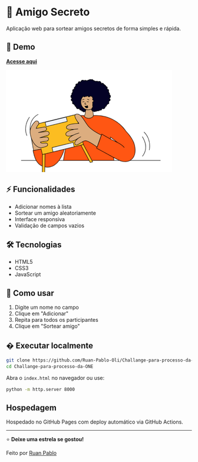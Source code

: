 # 🎁 Amigo Secreto

Aplicação web para sortear amigos secretos de forma simples e rápida.

## 🔗 Demo

**[Acesse aqui](https://ruan-pablo-oli.github.io/Challange-para-processo-da-ONE/)**

![Amigo Secreto](assets/amigo-secreto.png)

## ⚡ Funcionalidades

- Adicionar nomes à lista
- Sortear um amigo aleatoriamente
- Interface responsiva
- Validação de campos vazios

## 🛠️ Tecnologias

- HTML5
- CSS3
- JavaScript

## 🚀 Como usar

1. Digite um nome no campo
2. Clique em "Adicionar"
3. Repita para todos os participantes
4. Clique em "Sortear amigo"

## � Executar localmente

```bash
git clone https://github.com/Ruan-Pablo-Oli/Challange-para-processo-da-ONE.git
cd Challange-para-processo-da-ONE
```

Abra o `index.html` no navegador ou use:
```bash
python -m http.server 8000
```

##  Hospedagem

Hospedado no GitHub Pages com deploy automático via GitHub Actions.

---

⭐ **Deixe uma estrela se gostou!**

Feito por [Ruan Pablo](https://github.com/Ruan-Pablo-Oli)

